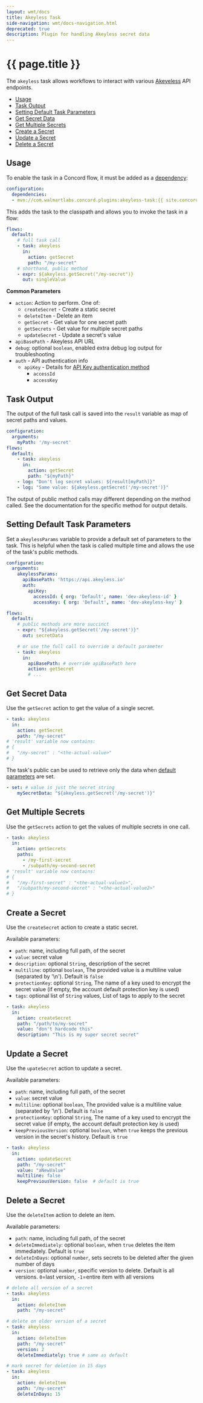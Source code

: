 ```yaml
---
layout: wmt/docs
title: Akeyless Task
side-navigation: wmt/docs-navigation.html
deprecated: true
description: Plugin for handling Akeyless secret data
---
```


# {{ page.title }}

The `akeyless` task allows workflows to interact with various
[Akeyeless](https://www.akeyless.io/) API endpoints.

- [Usage](#usage)
- [Task Output](#task-output)
- [Setting Default Task Parameters](#setting-default-task-parameters)
- [Get Secret Data](#get-secret-data)
- [Get Multiple Secrets](#get-multiple-secrets)
- [Create a Secret](#create-a-secret)
- [Update a Secret](#update-a-secret)
- [Delete a Secret](#delete-a-secret)

## Usage

To enable the task in a Concord flow, it must be added as a
[dependency](../processes-v1/configuration.html#dependencies):

```yaml
configuration:
  dependencies:
  - mvn://com.walmartlabs.concord.plugins:akeyless-task:{{ site.concord_plugins_version }}
```

This adds the task to the classpath and allows you to invoke the task in a flow:

```yaml
flows:
  default:
    # full task call
    - task: akeyless
      in:
        action: getSecret
        path: "/my-secret"
    # shorthand, public method
    - expr: ${akeyless.getSecret("/my-secret")}
      out: singleValue
```

__Common Parameters__
- `action`: Action to perform. One of:
  - `createSecret` - Create a static secret
  - `deleteItem` - Delete an item
  - `getSecret` - Get value for one secret path
  - `getSecrets` - Get value for multiple secret paths
  - `updateSecret` - Update a secret's value
- `apiBasePath` - Akeyless API URL
- `debug`: optional `boolean`, enabled extra debug log output for troubleshooting
- `auth` - API authentication info
  - `apiKey` - Details for [API Key authentication method](https://docs.akeyless.io/docs/api-key)
    - `accessId`
    - `accessKey`

## Task Output

The output of the full task call is saved into the `result` variable as map of
secret paths and values.

```yaml
configuration:
  arguments:
    myPath: '/my-secret'
flows:
  default:
    - task: akeyless
      in:
        action: getSecret
        path: "${myPath}"
    - log: "Don't log secret values: ${result[myPath]}"
    - log: "Same value: ${akeyless.getSecret('/my-secret')}"
```

The output of public method calls may different depending on the method called.
See the documentation for the specific method for output details.

## Setting Default Task Parameters

Set a `akeylessParams` variable to provide a default set of parameters to the
task. This is helpful when the task is called multiple time and allows the use
of the task's public methods.

```yaml
configuration:
  arguments:
    akeylessParams:
      apiBasePath: 'https://api.akeyless.io'
      auth:
        apiKey:
          accessId: { org: 'Default', name: 'dev-akeyless-id' }
          accessKey: { org: 'Default', name: 'dev-akeyless-key' }

flows:
  default:
    # public methods are more succinct
    - expr: "${akeyless.getSecret('/my-secret')}"
      out: secretData

    # or use the full call to override a default parameter
    - task: akeyless
      in:
        apiBasePath: # override apiBasePath here
        action: getSecret
        # ...
```

## Get Secret Data

Use the `getSecret` action to get the value of a single secret.

```yaml
- task: akeyless
  in:
    action: getSecret
    path: "/my-secret"
# 'result' variable now contains:
# {
#   "/my-secret" : "<the-actual-value>"
# }
```

The task's public can be used to retrieve only the data when
[default parameters](#setting-default-task-parameters) are set.

```yaml
- set: # value is just the secret string
    mySecretData: "${akeyless.getSecret('/my-secret')}"
```

## Get Multiple Secrets

Use the `getSecrets` action to get the values of multiple secrets in one call.

```yaml
- task: akeyless
  in:
    action: getSecrets
    paths:
      - /my-first-secret
      - /subpath/my-second-secret
# 'result' variable now contains:
# {
#   "/my-first-secret" : "<the-actual-value1>",
#   "/subpath/my-second-secret" : "<the-actual-value2>"
# }
```

## Create a Secret

Use the `createSecret` action to create a static secret.

Available parameters:

- `path`: name, including full path, of the secret
- `value`: secret value
- `description`: optional `String`, description of the secret
- `multiline`: optional `boolean`, The provided value is a multiline value
  (separated by '\n'). Default is `false`
- `protectionKey`: optional `String`, The name of a key used to encrypt the
  secret value (if empty, the account default protection key is used)
- `tags`: optional list of `String` values, List of tags to apply to the secret

```yaml
- task: akeyless
  in:
    action: createSecret
    path: "/path/to/my-secret"
    value: "don't hardcode this"
    description: "This is my super secret secret"
```

## Update a Secret

Use the `upateSecret` action to update a secret.

Available parameters:

- `path`: name, including full path, of the secret
- `value`: secret value
- `multiline`: optional `boolean`, The provided value is a multiline value
  (separated by '\n'). Default is `false`
- `protectionKey`: optional `String`, The name of a key used to encrypt the
  secret value (if empty, the account default protection key is used)
- `keepPreviousVersion`: optional `boolean`, when `true` keeps the previous version
  in the secret's history. Default is `true`

```yaml
- task: akeyless
  in:
    action: updateSecret
    path: "/my-secret"
    value: "aNewValue"
    multiline: false
    keepPreviousVersion: false  # default is true
```

## Delete a Secret

Use the `deleteItem` action to delete an item.

Available parameters:

- `path`: name, including full path, of the secret
- `deleteImmediately`: optional `boolean`, when `true` deletes the item
  immediately. Default is `true`
- `deleteInDays`: optional `number`, sets secrets to be deleted after the given
  number of days
- `version`: optional `number`, specific version to delete. Default is all versions.
  `0`=last version, `-1`=entire item with all versions

```yaml
# delete all version of a secret
- task: akeyless
  in:
    action: deleteItem
    path: "/my-secret"

# delete on older version of a secret
- task: akeyless
  in:
    action: deleteItem
    path: "/my-secret"
    version: 2
    deleteImmediately: true # same as default

# mark secret for deletion in 15 days
- task: akeyless
  in:
    action: deleteItem
    path: "/my-secret"
    deleteInDays: 15
```

